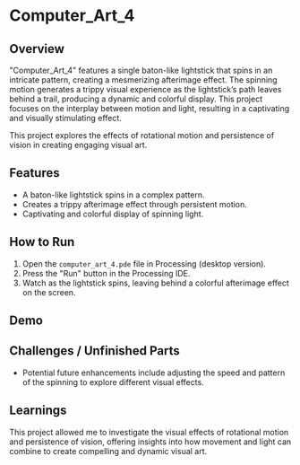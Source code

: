 # Computer_Art_4

## Overview
"Computer_Art_4" features a single baton-like lightstick that spins in an intricate pattern, creating a mesmerizing afterimage effect. The spinning motion generates a trippy visual experience as the lightstick’s path leaves behind a trail, producing a dynamic and colorful display. This project focuses on the interplay between motion and light, resulting in a captivating and visually stimulating effect.

This project explores the effects of rotational motion and persistence of vision in creating engaging visual art.

## Features
- A baton-like lightstick spins in a complex pattern.
- Creates a trippy afterimage effect through persistent motion.
- Captivating and colorful display of spinning light.

## How to Run
1. Open the `computer_art_4.pde` file in Processing (desktop version).
2. Press the "Run" button in the Processing IDE.
3. Watch as the lightstick spins, leaving behind a colorful afterimage effect on the screen.

## Demo


## Challenges / Unfinished Parts
- Potential future enhancements include adjusting the speed and pattern of the spinning to explore different visual effects.

## Learnings
This project allowed me to investigate the visual effects of rotational motion and persistence of vision, offering insights into how movement and light can combine to create compelling and dynamic visual art.


